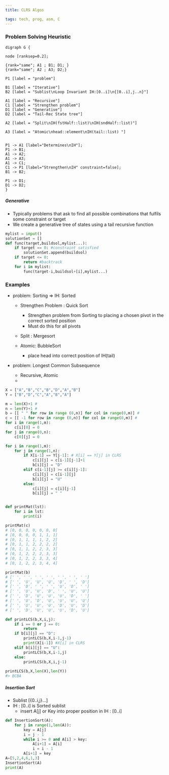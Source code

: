```yaml
---
title: CLRS Algos

tags: tech, prog, asm, C
---
```


### Problem Solving Heuristic

```plantuml
digraph G {

node [ranksep=0.2];

{rank="same"; A1 ; B1; D1; }
{rank="same"; A2 ; A3; D2;}

P1 [label = "problem"]

B1 [label = "Iterative"]
B2 [label = "Sublist\nLoop Invariant IH:[0..i]\n{[0..i],j..n}"]

A1 [label = "Recursive"]
C1 [label = "Strengthen problem"]
D1 [label = "Generative"]
D2 [label = "Tail-Rec State tree"]

A2 [label = "Split\nIH(fstHalf::list)\nIH(sndHalf::list)"]

A3 [label = "Atomic\nhead::element\nIH(tail::list) "]


P1 -> A1 [label="Determines\nIH"];
P1 -> B1;
A1 -> A2;
A1 -> A3;
A1 -> C1;
C1 -> P1 [label="Strengthen\nIH" constraint=false];
B1 -> B2;

P1 -> D1;
D1 -> D2;
}

```

##### Generative 

* Typically problems that ask to find all possible combinations that fulfils some constraint or target
* We create a generative tree of states using a tail recursive function

```python
mylist = input()
solutionSet = []
def func(target,buildsol,mylist...):
    if target == 0: #constraint satisfied
        solutionSet.append(buildsol)
    if target <= 0:  
        return #backtrack
    for i in mylist:
        func(target-i,buildsol+[i],mylist...)

```


### Examples




* problem: Sorting => IH: Sorted
  * Strengthen Problem : Quick Sort
    * Strengthen problem from Sorting to placing a chosen pivot in the correct sorted position
    * Must do this for all pivots 

  * Split : Mergesort
  * Atomic: BubbleSort
    * place head into correct position of IH(tail)


* problem: Longest Common Subsequence
  * Recursive, Atomic
  * 

```python
X = ["A","B","C","B","D","A","B"]
Y = ["B","D","C","A","B","A"]

m = len(X)+1 #
n = len(Y)+1 # 
b = [[ " " for row in range (0,n)] for col in range(0,m)] #
c = [[ -1 for row in range (0,n)] for col in range(0,m)] # 
for i in range(1,m):
    c[i][0] = 0
for j in range(0,n):
    c[0][j] = 0

for i in range(1,m):
    for j in range(1,n):
        if X[i-1] == Y[j-1]: # X[i] == Y[j] in CLRS
            c[i][j] = c[i-1][j-1]+1
            b[i][j] = "D"
        elif c[i-1][j] >= c[i][j-1]:
            c[i][j] = c[i-1][j]
            b[i][j] = "U"
        else:
            c[i][j] = c[i][j-1]
            b[i][j] = " "


def printMat(lst):
    for i in lst:
        print(i)

printMat(c)
# [0, 0, 0, 0, 0, 0, 0]
# [0, 0, 0, 0, 1, 1, 1]
# [0, 1, 1, 1, 1, 2, 2]
# [0, 1, 1, 2, 2, 2, 2]
# [0, 1, 1, 2, 2, 3, 3]
# [0, 1, 2, 2, 2, 3, 3]
# [0, 1, 2, 2, 3, 3, 4]
# [0, 1, 2, 2, 3, 4, 4]

printMat(b)
# [' ', ' ', ' ', ' ', ' ', ' ', ' ']
# [' ', 'U', 'U', 'U', 'D', ' ', 'D']
# [' ', 'D', ' ', ' ', 'U', 'D', ' ']
# [' ', 'U', 'U', 'D', ' ', 'U', 'U']
# [' ', 'D', 'U', 'U', 'U', 'D', ' ']
# [' ', 'U', 'D', 'U', 'U', 'U', 'U']
# [' ', 'U', 'U', 'U', 'D', 'U', 'D']
# [' ', 'D', 'U', 'U', 'U', 'D', 'U']
```

```python
def printLCS(b,X,i,j):
    if i == 0 or j == 0:
        return
    if b[i][j] == "D":
        printLCS(b,X,i-1,j-1)
        print(X[i-1]) #X[i] in CLRS
    elif b[i][j] == "U":
        printLCS(b,X,i-1,j)
    else:
        printLCS(b,X,i,j-1)
    
printLCS(b,X,len(X),len(Y))
#> BCBA
```



##### Insertion Sort

* Sublist [{0..i,j}...]
* IH : [0..i] is Sorted sublist
  * insert A[j] or Key into proper position in IH : [0..i]

```python
def InsertionSort(A):
    for j in range(1,len(A)):
        key = A[j]
        i = j - 1
        while i >= 0 and A[i] > key:
            A[i+1] = A[i]
            i = i - 1
        A[i+1] = key
A=[5,2,4,6,1,3]
InsertionSort(A)
print(A)
```